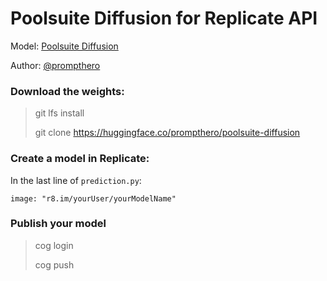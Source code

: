 # Poolsuite Diffusion for Replicate API

Model: [Poolsuite Diffusion](https://huggingface.co/prompthero/poolsuite-diffusion) 

Author: [@prompthero](prompthero.com)


### Download the weights:
> git lfs install
>
> git clone https://huggingface.co/prompthero/poolsuite-diffusion

### Create a model in Replicate:

In the last line of `prediction.py`:
``` 
image: "r8.im/yourUser/yourModelName" 
```

### Publish your model
> cog login
>
> cog push
